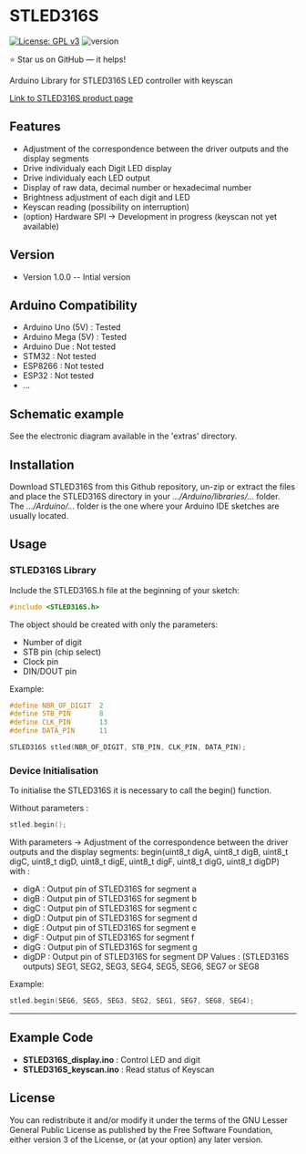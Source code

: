 # STLED316S

[![License: GPL v3](https://img.shields.io/badge/License-GPLv3-blue.svg)](https://www.gnu.org/licenses/gpl-3.0)
![version](https://img.shields.io/badge/version-1.0.1-blue)

:star: Star us on GitHub — it helps!

Arduino Library for STLED316S LED controller with keyscan


[Link to STLED316S product page](https://www.st.com/en/power-management/stled316s.html)

## Features

- Adjustment of the correspondence between the driver outputs and the display segments
- Drive individualy each Digit LED display
- Drive individualy each LED output
- Display of raw data, decimal number or hexadecimal number
- Brightness adjustment of each digit and LED
- Keyscan reading (possibility on interruption)
- (option) Hardware SPI -> Development in progress (keyscan not yet available)

## Version

- Version 1.0.0 -- Intial version

## Arduino Compatibility

- Arduino Uno (5V) : Tested
- Arduino Mega (5V) : Tested
- Arduino Due : Not tested
- STM32 : Not tested
- ESP8266 : Not tested
- ESP32 : Not tested
- ...

## Schematic example

See the electronic diagram available in the 'extras' directory.

## Installation

Download STLED316S from this Github repository, un-zip or extract the files and place the STLED316S directory in your _.../Arduino/libraries/..._ folder. 
The _.../Arduino/..._ folder is the one where your Arduino IDE sketches are usually located.

## Usage

### STLED316S Library

Include the STLED316S.h file at the beginning of your sketch:

```Cpp
#include <STLED316S.h>
```

The object should be created with only the parameters:
- Number of digit
- STB pin (chip select)
- Clock pin 
- DIN/DOUT pin

Example:
```Cpp
#define NBR_OF_DIGIT  2
#define STB_PIN       8
#define CLK_PIN       13
#define DATA_PIN      11

STLED316S stled(NBR_OF_DIGIT, STB_PIN, CLK_PIN, DATA_PIN);
```

### Device Initialisation

To initialise the STLED316S it is necessary to call the begin() function.

Without parameters :
```Cpp
stled.begin();
```

With parameters -> Adjustment of the correspondence between the driver outputs and the display segments:
begin(uint8_t digA, uint8_t digB, uint8_t digC, uint8_t digD, uint8_t digE, uint8_t digF, uint8_t digG, uint8_t digDP)
with :
- digA : Output pin of STLED316S for segment a
- digB : Output pin of STLED316S for segment b
- digC : Output pin of STLED316S for segment c
- digD : Output pin of STLED316S for segment d
- digE : Output pin of STLED316S for segment e
- digF : Output pin of STLED316S for segment f
- digG : Output pin of STLED316S for segment g
- digDP : Output pin of STLED316S for segment DP
Values : (STLED316S outputs) SEG1, SEG2, SEG3, SEG4, SEG5, SEG6, SEG7 or SEG8

Example:
```Cpp
stled.begin(SEG6, SEG5, SEG3, SEG2, SEG1, SEG7, SEG8, SEG4);
```

---
## __Example Code__
- __STLED316S_display.ino__ : Control LED and digit
- __STLED316S_keyscan.ino__ : Read status of Keyscan

## License

You can redistribute it and/or  modify it under the terms of the GNU Lesser General Public License as published by the Free Software Foundation, either version 3 of the License, or (at your option) any later version.


